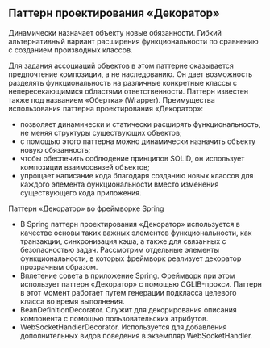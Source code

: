 ## Паттерн проектирования «Декоратор»

Динамически назначает объекту новые обязанности. Гибкий альтернативный вариант расширения функциональности по сравнению с созданием производных классов.

Для задания ассоциаций объектов в этом паттерне оказывается предпочтение композиции, а не наследованию. Он дает возможность разделять функциональность на различные конкретные классы с непересекающимися областями ответственности.
Паттерн известен также под названием «Обертка» (Wrapper).
Преимущества использования паттерна проектирования «Декоратор»:

* позволяет динамически и статически расширять функциональность, не меняя структуры существующих объектов;
* с помощью этого паттерна можно динамически назначить объекту новую обязанность;
* чтобы обеспечить соблюдение принципов SOLID, он использует композиции взаимосвязей объектов;
* упрощает написание кода благодаря созданию новых классов для каждого элемента функциональности вместо изменения существующего кода приложения.

Паттерн «Декоратор» во фреймворке Spring
* В Spring паттерн проектирования «Декоратор» используется в качестве основы таких важных элементов функциональности, как транзакции, синхронизация кэша, а также для связанных с безопасностью задач. Рассмотрим отдельные элементы функциональности, в которых фреймворк реализует декоратор прозрачным образом.
* Вплетение совета в приложение Spring. Фреймворк при этом использует паттерн «Декоратор» с помощью CGLIB-прокси. Паттерн в этот момент работает путем генерации подкласса целевого класса во время выполнения.
* BeanDefinitionDecorator. Служит для декорирования описания компонента с помощью пользовательских атрибутов.
* WebSocketHandlerDecorator. Используется для добавления дополнительных видов поведения в экземпляр WebSocketHandler.